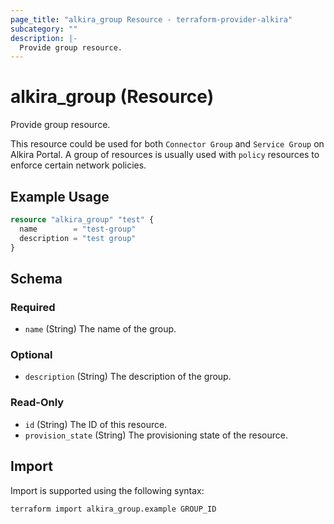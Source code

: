 ```yaml
---
page_title: "alkira_group Resource - terraform-provider-alkira"
subcategory: ""
description: |-
  Provide group resource.
---
```


# alkira_group (Resource)

Provide group resource.

This resource could be used for both `Connector Group` and `Service
Group` on Alkira Portal. A group of resources is usually used with
`policy` resources to enforce certain network policies.


## Example Usage

```terraform
resource "alkira_group" "test" {
  name        = "test-group"
  description = "test group"
}
```

<!-- schema generated by tfplugindocs -->
## Schema

### Required

- `name` (String) The name of the group.

### Optional

- `description` (String) The description of the group.

### Read-Only

- `id` (String) The ID of this resource.
- `provision_state` (String) The provisioning state of the resource.

## Import

Import is supported using the following syntax:

```shell
terraform import alkira_group.example GROUP_ID
```
